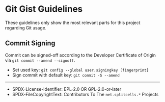 # Git Gist Guidelines

These guidelines only show the most relevant parts for this project regarding
Git usage.

## Commit Signing

Commit can be signed-off according to the Developer Certificate of Origin via
`git commit --amend --signoff`.

* Set used key: `git config --global user.signingkey [fingerprint]`
* Sign commit with default key: `git commit -S --amend`

----
* SPDX-License-Identifier: EPL-2.0 OR GPL-2.0-or-later
* SPDX-FileCopyrightText: Contributors To The `net.splitcells.*` Projects